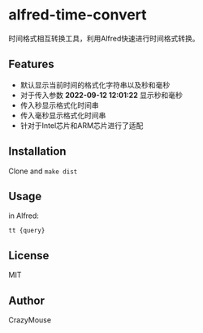 # alfred-time-convert

时间格式相互转换工具，利用Alfred快速进行时间格式转换。

## Features
- 默认显示当前时间的格式化字符串以及秒和毫秒
- 对于传入参数 **2022-09-12 12:01:22** 显示秒和毫秒 
- 传入秒显示格式化时间串
- 传入毫秒显示格式化时间串
- 针对于Intel芯片和ARM芯片进行了适配

## Installation

Clone and `make dist` 


## Usage

in Alfred:

```
tt {query}
```

## License

MIT

## Author

CrazyMouse
